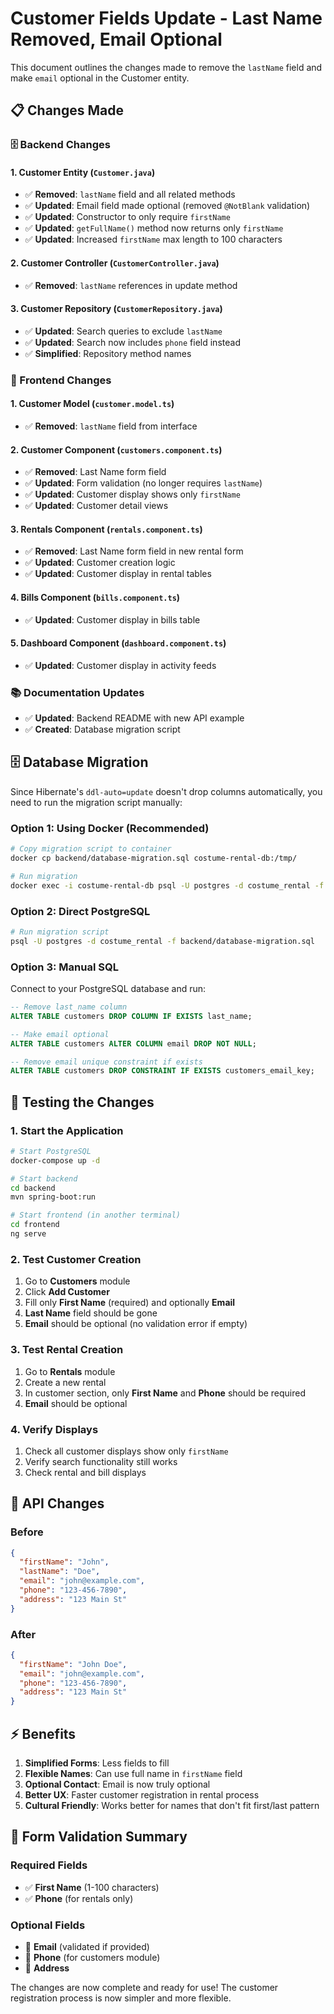 # Customer Fields Update - Last Name Removed, Email Optional

This document outlines the changes made to remove the `lastName` field and make `email` optional in the Customer entity.

## 📋 Changes Made

### 🗄️ Backend Changes

#### 1. Customer Entity (`Customer.java`)
- ✅ **Removed**: `lastName` field and all related methods
- ✅ **Updated**: Email field made optional (removed `@NotBlank` validation)
- ✅ **Updated**: Constructor to only require `firstName`
- ✅ **Updated**: `getFullName()` method now returns only `firstName`
- ✅ **Updated**: Increased `firstName` max length to 100 characters

#### 2. Customer Controller (`CustomerController.java`)
- ✅ **Removed**: `lastName` references in update method

#### 3. Customer Repository (`CustomerRepository.java`)
- ✅ **Updated**: Search queries to exclude `lastName`
- ✅ **Updated**: Search now includes `phone` field instead
- ✅ **Simplified**: Repository method names

### 🎨 Frontend Changes

#### 1. Customer Model (`customer.model.ts`)
- ✅ **Removed**: `lastName` field from interface

#### 2. Customer Component (`customers.component.ts`)
- ✅ **Removed**: Last Name form field
- ✅ **Updated**: Form validation (no longer requires `lastName`)
- ✅ **Updated**: Customer display shows only `firstName`
- ✅ **Updated**: Customer detail views

#### 3. Rentals Component (`rentals.component.ts`)
- ✅ **Removed**: Last Name form field in new rental form
- ✅ **Updated**: Customer creation logic
- ✅ **Updated**: Customer display in rental tables

#### 4. Bills Component (`bills.component.ts`)
- ✅ **Updated**: Customer display in bills table

#### 5. Dashboard Component (`dashboard.component.ts`)
- ✅ **Updated**: Customer display in activity feeds

### 📚 Documentation Updates
- ✅ **Updated**: Backend README with new API example
- ✅ **Created**: Database migration script

## 🗄️ Database Migration

Since Hibernate's `ddl-auto=update` doesn't drop columns automatically, you need to run the migration script manually:

### Option 1: Using Docker (Recommended)
```bash
# Copy migration script to container
docker cp backend/database-migration.sql costume-rental-db:/tmp/

# Run migration
docker exec -i costume-rental-db psql -U postgres -d costume_rental -f /tmp/database-migration.sql
```

### Option 2: Direct PostgreSQL
```bash
# Run migration script
psql -U postgres -d costume_rental -f backend/database-migration.sql
```

### Option 3: Manual SQL
Connect to your PostgreSQL database and run:
```sql
-- Remove last_name column
ALTER TABLE customers DROP COLUMN IF EXISTS last_name;

-- Make email optional
ALTER TABLE customers ALTER COLUMN email DROP NOT NULL;

-- Remove email unique constraint if exists
ALTER TABLE customers DROP CONSTRAINT IF EXISTS customers_email_key;
```

## 🧪 Testing the Changes

### 1. Start the Application
```bash
# Start PostgreSQL
docker-compose up -d

# Start backend
cd backend
mvn spring-boot:run

# Start frontend (in another terminal)
cd frontend
ng serve
```

### 2. Test Customer Creation
1. Go to **Customers** module
2. Click **Add Customer**
3. Fill only **First Name** (required) and optionally **Email**
4. **Last Name** field should be gone
5. **Email** should be optional (no validation error if empty)

### 3. Test Rental Creation
1. Go to **Rentals** module
2. Create a new rental
3. In customer section, only **First Name** and **Phone** should be required
4. **Email** should be optional

### 4. Verify Displays
1. Check all customer displays show only `firstName`
2. Verify search functionality still works
3. Check rental and bill displays

## 🔄 API Changes

### Before
```json
{
  "firstName": "John",
  "lastName": "Doe",
  "email": "john@example.com",
  "phone": "123-456-7890",
  "address": "123 Main St"
}
```

### After
```json
{
  "firstName": "John Doe",
  "email": "john@example.com",
  "phone": "123-456-7890", 
  "address": "123 Main St"
}
```

## ⚡ Benefits

1. **Simplified Forms**: Less fields to fill
2. **Flexible Names**: Can use full name in `firstName` field
3. **Optional Contact**: Email is now truly optional
4. **Better UX**: Faster customer registration in rental process
5. **Cultural Friendly**: Works better for names that don't fit first/last pattern

## 🎯 Form Validation Summary

### Required Fields
- ✅ **First Name** (1-100 characters)
- ✅ **Phone** (for rentals only)

### Optional Fields
- 🔄 **Email** (validated if provided)
- 🔄 **Phone** (for customers module)
- 🔄 **Address**

The changes are now complete and ready for use! The customer registration process is now simpler and more flexible.
